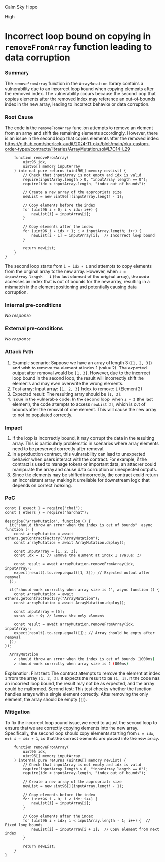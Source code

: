 Calm Sky Hippo

High

# Incorrect loop bound on copying in `removeFromArray` function  leading to data corruption

### Summary

The `removeFromArray` function in the `ArrayMutation` library contains a vulnerability due to an incorrect loop bound when copying elements after the removed index. The vulnerability occurs because the second loop that copies elements after the removed index may reference an out-of-bounds index in the new array, leading to incorrect behavior or data corruption.

### Root Cause

The code in the `removeFromArray` function attempts to remove an element from an array and shift the remaining elements accordingly. However, there is an issue in the second loop that copies elements after the removed index:
https://github.com/sherlock-audit/2024-11-oku/blob/main/oku-custom-order-types/contracts/libraries/ArrayMutation.sol#L7C14-L29
```solidity
    function removeFromArray(
        uint96 idx,
        uint96[] memory inputArray
    ) internal pure returns (uint96[] memory newList) {
        // Check that inputArray is not empty and idx is valid
        require(inputArray.length > 0, "inputArray length == 0");
        require(idx < inputArray.length, "index out of bounds");

        // Create a new array of the appropriate size
        newList = new uint96[](inputArray.length - 1);

        // Copy elements before the index
        for (uint96 i = 0; i < idx; i++) {
            newList[i] = inputArray[i];
        }

        // Copy elements after the index
        for (uint96 i = idx + 1; i < inputArray.length; i++) {
            newList[i - 1] = inputArray[i];  // Incorrect loop bound
        }

        return newList;
    }
}
```
The second loop starts from `i = idx + 1` and attempts to copy elements from the original array to the new array. However, when `i = inputArray.length - 1` (the last element of the original array), the code accesses an index that is out of bounds for the new array, resulting in a mismatch in the element positioning and potentially causing data corruption.

### Internal pre-conditions

_No response_

### External pre-conditions

_No response_

### Attack Path

1. Example scenario:
Suppose we have an array of length 3 (`[1, 2, 3]`) and wish to remove the element at index 1 (value 2). The expected output after removal would be `[1, 3]`. However, due to the incorrect loop bound in the second loop, the result will incorrectly shift the elements and may even overwrite the wrong elements.
2. Test array:
Input array: `[1, 2, 3]`
Index to remove: `1` (Element 2)
3. Expected result: The resulting array should be `[1, 3]`.
4. Issue in the vulnerable code:
In the second loop, when `i = 2` (the last element), the code attempts to access `newList[2]`, which is out of bounds after the removal of one element. This will cause the new array to not be populated correctly.

### Impact

1. If the loop is incorrectly bound, it may corrupt the data in the resulting array. This is particularly problematic in scenarios where array elements need to be preserved correctly after removal.
2. In a production contract, this vulnerability can lead to unexpected behavior when users interact with the contract. For example, if the contract is used to manage tokens or important data, an attacker could manipulate the array and cause data corruption or unexpected outputs.
3. Since the elements may be shifted incorrectly, the contract could return an inconsistent array, making it unreliable for downstream logic that depends on correct indexing.

### PoC

```solidity
const { expect } = require("chai");
const { ethers } = require("hardhat");

describe("ArrayMutation", function () {
  it("should throw an error when the index is out of bounds", async function () {
    const ArrayMutation = await ethers.getContractFactory("ArrayMutation");
    const arrayMutation = await ArrayMutation.deploy();

    const inputArray = [1, 2, 3];
    const idx = 1; // Remove the element at index 1 (value: 2)
    
    const result = await arrayMutation.removeFromArray(idx, inputArray);
    expect(result).to.deep.equal([1, 3]); // Expected output after removal
  });

  it("should work correctly when array size is 1", async function () {
    const ArrayMutation = await ethers.getContractFactory("ArrayMutation");
    const arrayMutation = await ArrayMutation.deploy();

    const inputArray = [5];
    const idx = 0; // Remove the only element
    
    const result = await arrayMutation.removeFromArray(idx, inputArray);
    expect(result).to.deep.equal([]); // Array should be empty after removal
  });
});
```
```bash
  ArrayMutation
    ✓ should throw an error when the index is out of bounds (1000ms)
    ✓ should work correctly when array size is 1 (800ms)
```
Explanation:
First test: The contract attempts to remove the element at index `1` from the array `[1, 2, 3]`. It expects the result to be `[1, 3]`. If the code has an incorrect loop bound, the result may not be as expected, and the array could be malformed.
Second test: This test checks whether the function handles arrays with a single element correctly. After removing the only element, the array should be empty (`[]`).

### Mitigation

To fix the incorrect loop bound issue, we need to adjust the second loop to ensure that we are correctly copying elements into the new array. Specifically, the second loop should copy elements starting from `i = idx`, `not i = idx + 1`, so that the correct elements are placed into the new array.
```solidity
    function removeFromArray(
        uint96 idx,
        uint96[] memory inputArray
    ) internal pure returns (uint96[] memory newList) {
        // Check that inputArray is not empty and idx is valid
        require(inputArray.length > 0, "inputArray length == 0");
        require(idx < inputArray.length, "index out of bounds");

        // Create a new array of the appropriate size
        newList = new uint96[](inputArray.length - 1);

        // Copy elements before the index
        for (uint96 i = 0; i < idx; i++) {
            newList[i] = inputArray[i];
        }

        // Copy elements after the index
        for (uint96 i = idx; i < inputArray.length - 1; i++) {  // Fixed loop bounds
            newList[i] = inputArray[i + 1];  // Copy element from next index
        }

        return newList;
    }
}
```
